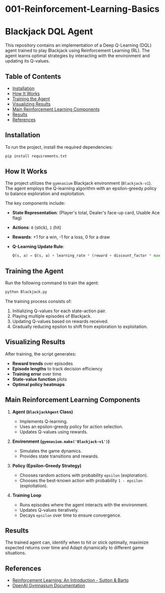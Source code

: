 # 001-Reinforcement-Learning-Basics
# Blackjack DQL Agent

This repository contains an implementation of a Deep Q-Learning (DQL) agent trained to play Blackjack using Reinforcement Learning (RL). The agent learns optimal strategies by interacting with the environment and updating its Q-values.

## Table of Contents
- [Installation](#installation)
- [How It Works](#how-it-works)
- [Training the Agent](#training-the-agent)
- [Visualizing Results](#visualizing-results)
- [Main Reinforcement Learning Components](#main-reinforcement-learning-components)
- [Results](#results)
- [References](#references)

## Installation

To run the project, install the required dependencies:

```bash
pip install requirements.txt
```

## How It Works

The project utilizes the `gymnasium` Blackjack environment (`Blackjack-v1`). The agent employs the Q-learning algorithm with an epsilon-greedy policy to balance exploration and exploitation.

The key components include:
- **State Representation**: (Player's total, Dealer's face-up card, Usable Ace flag)
- **Actions**: `0` (stick), `1` (hit)
- **Rewards**: +1 for a win, -1 for a loss, 0 for a draw
- **Q-Learning Update Rule**:
  
  ```python
  Q(s, a) = Q(s, a) + learning_rate * (reward + discount_factor * max(Q(s', a')) - Q(s, a))
  ```

## Training the Agent

Run the following command to train the agent:

```bash
python Blackjack.py
```

The training process consists of:
1. Initializing Q-values for each state-action pair.
2. Playing multiple episodes of Blackjack.
3. Updating Q-values based on rewards received.
4. Gradually reducing epsilon to shift from exploration to exploitation.

## Visualizing Results

After training, the script generates:
- **Reward trends** over episodes
- **Episode lengths** to track decision efficiency
- **Training error** over time
- **State-value function** plots
- **Optimal policy heatmaps**

## Main Reinforcement Learning Components

1. **Agent (`BlackjackAgent` Class)**
   - Implements Q-learning.
   - Uses an epsilon-greedy policy for action selection.
   - Updates Q-values using rewards.

2. **Environment (`gymnasium.make('Blackjack-v1')`)**
   - Simulates the game dynamics.
   - Provides state transitions and rewards.

3. **Policy (Epsilon-Greedy Strategy)**
   - Chooses random actions with probability `epsilon` (exploration).
   - Chooses the best-known action with probability `1 - epsilon` (exploitation).

4. **Training Loop**
   - Runs episodes where the agent interacts with the environment.
   - Updates Q-values iteratively.
   - Decays `epsilon` over time to ensure convergence.

## Results

The trained agent can, identify when to hit or stick optimally, maximize expected returns over time and Adapt dynamically to different game situations.


## References
- [Reinforcement Learning: An Introduction - Sutton & Barto](http://incompleteideas.net/book/RLbook2020.pdf)
- [OpenAI Gymnasium Documentation](https://www.gymlibrary.dev/)

